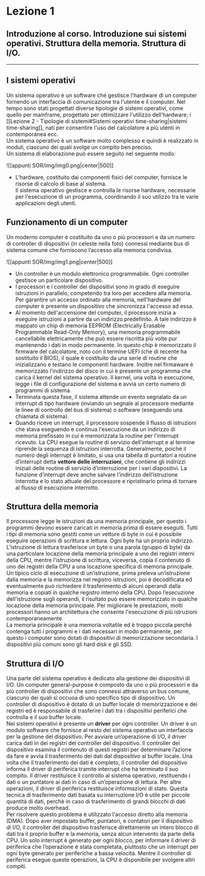 # Lezione 1
## Introduzione al corso. Introduzione sui sistemi operativi. Struttura della memoria. Struttura di I/O.
---
## I sistemi operativi
Un sistema operativo è un software che gestisce l'hardware di un computer  fornendo un interfaccia di comunicazione tra l'utente e il computer. Nel tempo sono stati progettati diverse tipologie di sistemi operativi, come quello per mainframe, progettato per ottimizzare l'utilizzo dell'hardware; i [[Lezione 2 - Tipologie di sistemi#Sistemi operativi time-sharing|sistemi time-sharing]], nati per consentire l'uso del calcolatore a più utenti in contemporanea ecc.  
Un sistema operativo è un software molto complesso e quindi è realizzato in moduli, ciascuno dei quali svolge un compito ben preciso.  
Un sistema di elaborazione può essere seguito nel seguente modo: 

![[appunti SOR/img/img0.png|center|500]]


- L'hardware, costituito dai componenti fisici del computer, fornisce le risorse di calcolo di base al sistema.  
Il sistema operativo gestisce e controlla le risorse hardware, necessarie per l'esecuzione di un programma, coordinando il suo utilizzo tra le varie applicazioni degli utenti.
## Funzionamento di un computer
Un moderno computer è costituito da uno o più processori e da un numero di controller di dispositivi (in celeste nella foto) connessi mediante bus di sistema comune che forniscono l’accesso alla memoria condivisa.

![[appunti SOR/img/img1.png|center|500]]


- Un controller è un modulo elettronico programmabile. Ogni controller gestisce un particolare dispositivo.  
- I processori e i controller dei dispositivi sono in grado di eseguire istruzioni in parallelo, competendo tra loro per accedere alla memoria. Per garantire un accesso ordinato alla memoria, nell'hardware del computer è presente un dispositivo che sincronizza l'accesso ad essa.
- Al momento dell'accensione del computer, il processore inizia a eseguire istruzioni a partire da un indirizzo predefinito. A tale indirizzo è mappato un chip di memoria EEPROM (Electrically Erasable Programmable Read-Only Memory), una memoria programmabile cancellabile elettricamente che può essere riscritta più volte pur mantenendo i dati in modo permanente. In questo chip è memorizzato il firmware del calcolatore, noto con il termine UEFI (che di recente ha sostituito il BIOS), il quale è costituito da una serie di routine che inizializzano e testano le componenti hardware. Inoltre nel firmaware è memorizzato l'indirizzo del disco in cui è presente un programma che carica il kernel del sistema operativo. Il kernel, una volta in esecuzione, legge i file di configurazione del sistema e avvia un certo numero di programmi di sistema.  
- Terminata questa fase, il sistema attende un evento segnalato da un interrupt di tipo hardware (inviando un segnale al processore mediante le linee di controllo del bus di sistema) o software (eseguendo una chiamata di sistema).  
- Quando riceve un interrupt, il processore sospende il flusso di istruzioni che stava eseguendo e continua l'esecuzione da un indirizzo di memoria prefissato in cui è memorizzata la routine per l'interrupt ricevuto. La CPU esegue la routine di servizio dell'interrupt e al termine riprende la sequenza di istruzioni interrotta. Generalmente, poiché il numero degli interrupt è limitato, si usa una tabella di puntatori a routine d’interrupt detta **vettore delle interruzioni**, che contiene gli indirizzi iniziali delle routine di servizio d’interruzione per i vari dispositivi. La funzione d’interrupt deve anche salvare l’indirizzo dell’istruzione interrotta e lo stato attuale del processore e ripristinarlo prima di tornare al flusso di esecuzione interrotto.
## Struttura della memoria
Il processore legge le istruzioni da una memoria principale, per questo i programmi devono essere caricati in memoria prima di essere eseguiti. Tutti i tipi di memoria sono gestiti come un vettore di byte in cui è possibile eseguire operazioni di scrittura e lettura. Ogni byte ha un proprio indirizzo. L’istruzione di lettura trasferisce un byte o una parola (gruppo di byte) da una particolare locazione della memoria principale a uno dei registri interni della CPU, mentre l’istruzione di scrittura, viceversa, copia il contenuto di uno dei registri della CPU a una locazione specifica di memoria principale.  
Un tipico ciclo di esecuzione di un’istruzione, prima preleva un’istruzione dalla memoria e la memorizza nel registro istruzioni, poi è decodificata ed eventualmente può richiedere il trasferimento di alcuni operandi dalla memoria e copiati in qualche registro interno della CPU. Dopo l’esecuzione dell’istruzione sugli operandi, il risultato può essere memorizzato in qualche locazione della memoria principale. Per migliorare le prestazioni, molti processori hanno un architettura che consente l'esecuzione di più istruzioni contemporaneamente.  
La memoria principale è una memoria voltatile ed è troppo piccola perché contenga tutti i programmi e i dati necessari in modo permanente, per questo i computer sono dotati di dispositivi di memorizzazione secondaria. I dispositivi più comuni sono gli hard disk e gli SSD.  
## Struttura di I/O
Una parte del sistema operativo è dedicato alla gestione dei dispositivi di I/O. Un computer general-purpose è composto da uno o più processori e da più controller di dispositivi che sono connessi attraverso un bus comune, ciascuno dei quali si occuoa di uno specifico tipo di dispositivo. Un controller di dispositivo è dotato di un buffer locale di memorizzazione e dei registri ed è responsabile di trasferire i dati tra i dispositivi periferici che controlla e il suo buffer locale.  
Nei sistemi operativi è presente un **driver** per ogni controller. Un driver è un modulo software che fornisce al resto del sistema operativo un interfaccia per la gestione del dispositivo. Per avviare un’operazione di I/O, il driver carica dati in dei registri del controller del dispositivo. Il controller del dispositivo esamina il contenuto di questi registri per determinare l’azione da fare e avvia il trasferimento dei dati dal dispositivo al buffer locale. Una volta che il trasferimento dei dati è completo, il controller del dispositivo informa il driver di periferica tramite interrupt che ha terminato il suo compito. Il driver restituisce il controllo al sistema operativo, restituendo i dati o un puntatore ai dati in caso di un’operazione di lettura. Per altre operazioni, il driver di periferica restituisce informazioni di stato. Questa tecnica di trasferimento dati basata su interruzione I/O è utile per piccole quantità di dati, perchè in caso di trasferimento di grandi blocchi di dati produce molto overhead.  
Per risolvere questo problema è utilizzato l'accesso diretto alla memoria (DMA). Dopo aver impostato buffer, puntatori, e contatori per il dispositivo di I/O, il controller del dispositivo trasferisce direttamente un intero blocco di dati tra il proprio buffer e la memoria, senza alcun intervento da parte della CPU. Un solo interrupt è generato per ogni blocco, per informare il driver di periferica che l’operazione è stata completata, piuttosto che un interrupt per ogni byte generato per periferiche a bassa velocità. Mentre il controller di periferica esegue queste operazioni, la CPU è disponibile per svolgere altri compiti.  
